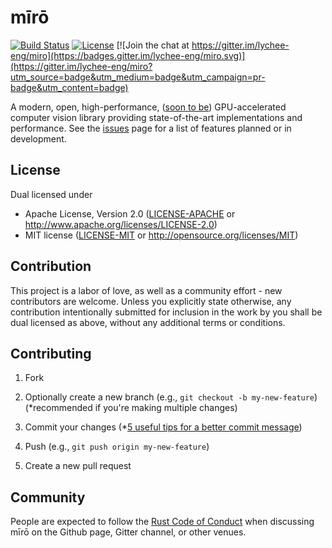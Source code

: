 mīrō
====

[![Build Status](https://travis-ci.org/lychee-eng/miro.svg?branch=master)](https://travis-ci.org/lychee-eng/miro)
[![License](https://img.shields.io/crates/l/miro.svg)](LICENSE)
[![Join the chat at https://gitter.im/lychee-eng/miro](https://badges.gitter.im/lychee-eng/miro.svg)](https://gitter.im/lychee-eng/miro?utm_source=badge&utm_medium=badge&utm_campaign=pr-badge&utm_content=badge)

A modern, open, high-performance, ([soon to be](/../../issues/5)) GPU-accelerated computer vision 
library providing state-of-the-art implementations and performance. See the [issues] page for a list 
of features planned or in development.

## License

Dual licensed under
  * Apache License, Version 2.0 ([LICENSE-APACHE][apache] or http://www.apache.org/licenses/LICENSE-2.0)
  * MIT license ([LICENSE-MIT][mit] or http://opensource.org/licenses/MIT)

## Contribution

This project is a labor of love, as well as a community effort - new contributors are welcome.
Unless you explicitly state otherwise, any contribution intentionally submitted for inclusion in the 
work by you shall be dual licensed as above, without any additional terms or conditions.

## Contributing

1) Fork

2) Optionally create a new branch (e.g., `git checkout -b my-new-feature`) (*recommended if you're 
making multiple changes)
    
3) Commit your changes (*[5 useful tips for a better commit message])
    
4) Push (e.g., `git push origin my-new-feature`)

5) Create a new pull request

## Community 

People are expected to follow the [Rust Code of Conduct] when discussing mīrō on the Github page, 
Gitter channel, or other venues.

[issues]: /../../issues
[rustup]: https://www.rustup.rs
[apache]: ../../../license/blob/master/LICENSE-APACHE
[mit]: ../../../license/blob/master/LICENSE-MIT
[5 useful tips for a better commit message]: https://robots.thoughtbot.com/5-useful-tips-for-a-better-commit-message
[Rust Code of Conduct]: https://www.rust-lang.org/en-US/conduct.html
